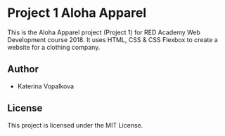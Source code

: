 # Project 1 Aloha Apparel

This is the Aloha Apparel project (Project 1) for RED Academy Web Development course 2018.
It uses HTML, CSS & CSS Flexbox to create a website for a clothing company.

## Author
* Katerina Vopalkova

## License
This project is licensed under the MIT License.